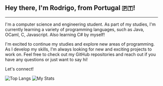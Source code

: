 <!-- 
Hi, I'm Rodrigo, from 🇵🇹
### the languages:
- `System.out.print("Java");`
- `let () = print_string "OCaml"`
- `public static string learningCSharp() => "Learning C#!";`
<a href="https://app.daily.dev/tintadaraiz"><img src="https://api.daily.dev/devcards/e2f3338c8d524af0963791232e28dbea.png?r=ykz" width="350" alt="rodrigo's Dev Card"/></a> -->

## Hey there, I'm Rodrigo, from Portugal 🇵🇹!
---

I'm a computer science and engineering student. As part of my studies, I'm currently learning a variety of programming languages, such as Java, OCaml, C, Javascript. Also learning C# by myself! 

I'm excited to continue my studies and explore new areas of programming. As I develop my skills, I'm always looking for new and exciting projects to work on. Feel free to check out my GitHub repositories and reach out if you have any questions or just want to say hi!

Let's connect!

![Top Langs](https://github-readme-stats.vercel.app/api/top-langs/?username=tintadaraiz&layout=compact&theme=dark&hide=CSS)
![My Stats](https://github-readme-stats.vercel.app/api?username=tintadaraiz&count_private=true)

